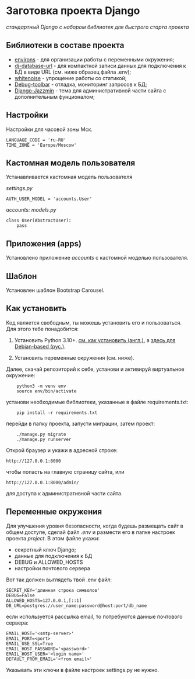 # Заготовка проекта Django

*стандартный Django с набором библиотек для быстрого старта проекта*


## Библиотеки в составе проекта

- [environs](https://pypi.org/project/environs/) - для организации работы с переменными окружения;
- [dj-database-url](https://pypi.org/project/dj-database-url/) - для компактной записи данных для подключения к БД в виде URL (см. ниже образец файла .env);
- [whitenoise](http://whitenoise.evans.io/en/stable/) - упрощение работы со статикой;
- [Debug-toolbar](https://pypi.org/project/django-debug-toolbar/) - отладка, мониторинг запросов к БД; 
- [Django-Jazzmin](https://django-jazzmin.readthedocs.io/) - тема для административной части сайта с дополнительным фунционалом;

## Настройки
Настройки для часовой зоны Мск.

    LANGUAGE_CODE = 'ru-RU'
    TIME_ZONE = 'Europe/Moscow'

## Кастомная модель пользователя

Устанавливается кастомная модель пользователя

*settings.py*

    AUTH_USER_MODEL = 'accounts.User'

*accounts: models.py*

    class User(AbstractUser):
        pass

## Приложения (apps)

Установлено приложение *accounts* с кастомной моделью пользователя.

## Шаблон

Установлен шаблон Bootstrap Carousel.

## Как установить

Код является свободным, ты можешь установить его и пользоваться. Для этого тебе понадобится:

1. Установить Python 3.10+. [см. как установить (англ.)](https://realpython.com/installing-python/), а [здесь для Debian-based (рус.)](http://userone.ru/?q=node/41).

2. Установить переменные окружения (см. ниже).


Далее, скачай репозиторий к себе, установи и активируй виртуальное окружение:
```
    python3 -m venv env
    source env/bin/activate
```
установи необходимые библиотеки, указанные в файле requirements.txt:
```
    pip install -r requirements.txt
```
перейди в папку проекта, запусти миграции, затем проект:
```
    ./manage.py migrate
    ./manage.py runserver
```

Открой браузер и укажи в адресной строке:
```
http://127.0.0.1:8000
```
чтобы попасть на главную страницу сайта, или
```
http://127.0.0.1:8000/admin/
```
для доступа к административной части сайта.

## Переменные окружения

Для улучшения уровня безопасности, когда будешь размещать сайт в общем доступе, сделай файл *.env* и размести его в папке настроек проекта *project*. В этом файле укажи:

* секретный ключ Django;
* данные для подключения к БД
* DEBUG и ALLOWED_HOSTS
* настройки почтового сервера


Вот так должен выглядеть твой .env файл:

    SECRET_KEY='длинная строка символов'
    DEBUG=False
    ALLOWED_HOSTS=127.0.0.1,[::1]
    DB_URL=postgres://user_name:password@host:port/db_name


если используется рассылка email, то потребуются данные почтового сервера:

    EMAIL_HOST='<smtp-server>'
    EMAIL_PORT=<port>
    EMAIL_USE_SSL=True
    EMAIL_HOST_PASSWORD='<password>'
    EMAIL_HOST_USER='<login name>'
    DEFAULT_FROM_EMAIL='<from email>'


Указывать эти ключи в файле настроек settings.py не нужно.
